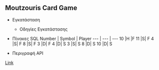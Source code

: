 ## Moutzouris Card Game
 - Εγκατάσταση
   - Οδηγίες Εγκατάστασης

 - Πίνακες SQL 
     Number | Symbol | Player
     --- | --- | ---
    10 |H |F
    11	|S|	F
    4	|S|	F
    8	|S|	F
    3	|D|	F
    4	|D|	S
    3	|S|	S
    8	|D|	S
    10	|D|	S
   
 * Περιγραφή API 


[Link](https://users.it.teithe.gr/~it164828/ADISE21_Sfouggarakides/www/)

